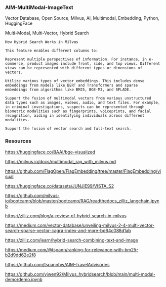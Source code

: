 ### AIM-MultiModal-ImageText
Vector Database, Open Source, Milvus, AI, Multimodal, Embedding, Python, HuggingFace

Multi-Modal, Multi-Vector, Hybrid Search


````
How Hybrid Search Works in Milvus

This feature enables different columns to:

Represent multiple perspectives of information. For instance, in e-commerce, product images include front, side, and top views. Different views can be represented with different types or dimensions of vectors.

Utilize various types of vector embeddings. This includes dense embeddings from models like BERT and Transformers and sparse embeddings from algorithms like BM25, BGE-M3, and SPLADE.

Support the fusion of multimodal vectors from various unstructured data types such as images, videos, audio, and text files. For example, in criminal investigations, suspects can be represented through biometric modalities such as fingerprints, voiceprints, and facial recognition, aiding in identifying individuals across different modalities.

Support the fusion of vector search and full-text search.

````



### Resources

https://huggingface.co/BAAI/bge-visualized

https://milvus.io/docs/multimodal_rag_with_milvus.md

https://github.com/FlagOpen/FlagEmbedding/tree/master/FlagEmbedding/visual

https://huggingface.co/datasets/JUNJIE99/VISTA_S2

https://github.com/milvus-io/bootcamp/blob/master/bootcamp/RAG/readthedocs_zilliz_langchain.ipynb

https://zilliz.com/blog/a-review-of-hybrid-search-in-milvus

https://medium.com/vector-database/unveiling-milvus-2-4-multi-vector-search-sparse-vector-cagra-index-and-more-bd64c088d1ab

https://zilliz.com/learn/hybrid-search-combining-text-and-image

https://medium.com/@tspann/ranking-for-relevance-with-bm25-b2d9dd62e2f8

https://github.com/tspannhw/AIM-TravelAdvisories

https://github.com/yiwen92/Milvus_hybridsearch/blob/main/multi-modal-demo/demo.ipynb

